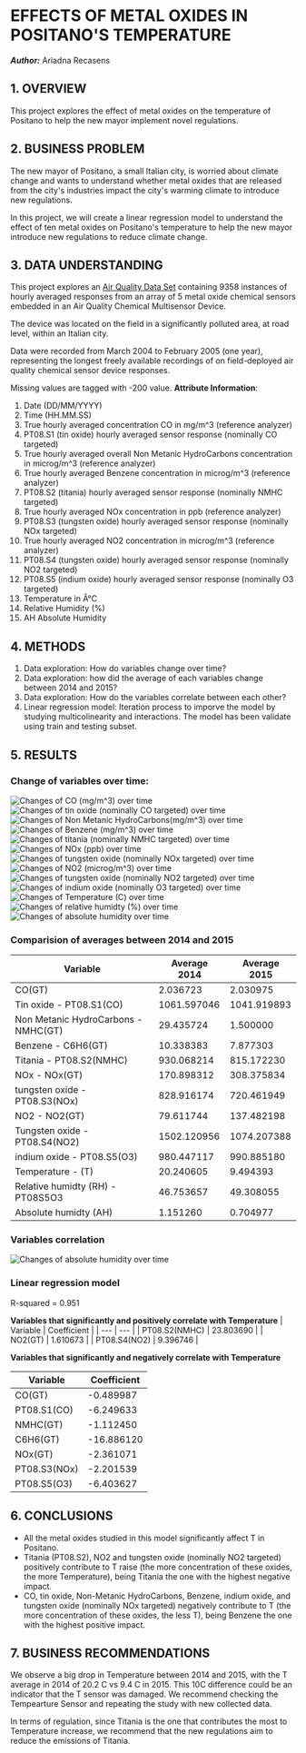 # EFFECTS OF METAL OXIDES IN POSITANO'S TEMPERATURE 

***Author:*** Ariadna Recasens


## 1. OVERVIEW
This project explores the effect of metal oxides on the temperature of Positano to help the new mayor implement novel regulations. 


## 2. BUSINESS PROBLEM
The new mayor of Positano, a small Italian city, is worried about climate change and wants to understand whether metal oxides that are released from the city's industries impact the city's warming climate to introduce new regulations.

In this project, we will create a linear regression model to understand the effect of ten metal oxides on Positano's temperature to help the new mayor introduce new regulations to reduce climate change. 


## 3. DATA UNDERSTANDING
This project explores an [Air Quality Data Set](https://archive.ics.uci.edu/ml/datasets/Air+Quality) containing 9358 instances of hourly averaged responses from an array of 5 metal oxide chemical sensors embedded in an Air Quality Chemical Multisensor Device. 

The device was located on the field in a significantly polluted area, at road level, within an Italian city. 

Data were recorded from March 2004 to February 2005 (one year), representing the longest freely available recordings of on field-deployed air quality chemical sensor device responses. 

Missing values are tagged with -200 value.
**Attribute Information**:
1. Date (DD/MM/YYYY)
1. Time (HH.MM.SS)
1. True hourly averaged concentration CO in mg/m^3 (reference analyzer)
1. PT08.S1 (tin oxide) hourly averaged sensor response (nominally CO targeted)
1. True hourly averaged overall Non Metanic HydroCarbons concentration in microg/m^3 (reference analyzer)
1. True hourly averaged Benzene concentration in microg/m^3 (reference analyzer)
1. PT08.S2 (titania) hourly averaged sensor response (nominally NMHC targeted)
1. True hourly averaged NOx concentration in ppb (reference analyzer)
1. PT08.S3 (tungsten oxide) hourly averaged sensor response (nominally NOx targeted)
1. True hourly averaged NO2 concentration in microg/m^3 (reference analyzer)
1. PT08.S4 (tungsten oxide) hourly averaged sensor response (nominally NO2 targeted)
1. PT08.S5 (indium oxide) hourly averaged sensor response (nominally O3 targeted)
1. Temperature in Â°C
1. Relative Humidity (%)
1. AH Absolute Humidity

## 4. METHODS 
1. Data exploration: How do variables change over time?
1. Data exploration: how did the average of each variables change between 2014 and 2015?
1. Data exploration: How do the variables correlate between each other?
1. Linear regression model: Iteration process to imporve the model by studying multicolinearity and interactions. The model has been validate using train and testing subset. 


## 5. RESULTS

### Change of variables over time:

![Changes of CO (mg/m^3) over time](./images/COGT.png)
![Changes of tin oxide (nominally CO targeted) over time](./images/PT08S1CO.png)
![Changes of Non Metanic HydroCarbons(mg/m^3) over time](./images/NMHCGT.png)
![Changes of Benzene (mg/m^3) over time](./images/C6H6GT.png)
![Changes of titania (nominally NMHC targeted) over time](./images/PT08S2NMHC.png)
![Changes of NOx (ppb) over time](./images/NOxGT.png)
![Changes of tungsten oxide (nominally NOx targeted) over time](./images/PT08S3NOx.png)
![Changes of NO2 (microg/m^3) over time](./images/NO2GT.png)
![Changes of tungsten oxide (nominally NO2 targeted) over time](./images/PT08S4NO2.png)
![Changes of indium oxide (nominally O3 targeted) over time](./images/PT08S5O3.png)
![Changes of Temperature (C) over time](./images/T.png)
![Changes of relative humidty (%) over time](./images/RH.png)
![Changes of absolute humidity over time](./images/AH.png)

### Comparision of averages between 2014 and 2015 
| Variable | Average 2014 | Average 2015 |
| --- | --- | --- |
| CO(GT) | 2.036723 | 2.030975 |
| Tin oxide - PT08.S1(CO) | 1061.597046 | 1041.919893 |
| Non Metanic HydroCarbons - NMHC(GT) | 29.435724 |1.500000 |
| Benzene - C6H6(GT) | 10.338383 | 7.877303 |
| Titania - PT08.S2(NMHC) | 930.068214 | 815.172230 |
| NOx - NOx(GT) | 170.898312 | 308.375834 |
| tungsten oxide - PT08.S3(NOx)| 828.916174 | 720.461949 |
| NO2 - NO2(GT) | 79.611744 | 137.482198 |
| Tungsten oxide -  PT08.S4(NO2)| 1502.120956 | 1074.207388 |
| indium oxide - PT08.S5(O3) | 980.447117 | 990.885180 |
| Temperature - (T) | 20.240605 | 9.494393 |
| Relative humidty (RH)  - PT08S5O3 | 46.753657 | 49.308055 |
| Absolute humidty (AH) | 1.151260 | 0.704977 |

### Variables correlation

![Changes of absolute humidity over time](./images/heatmap.png)

### Linear regression model
R-squared = 0.951

**Variables that significantly and positively correlate with Temperature** 
| Variable | Coefficient |
| --- | --- | 
| PT08.S2(NMHC) | 23.803690 |
| NO2(GT) | 1.610673 |
| PT08.S4(NO2) | 9.396746 |


**Variables that significantly and negatively correlate with Temperature** 

| Variable | Coefficient |
| --- | --- |
| CO(GT) | -0.489987 |
| PT08.S1(CO) | -6.249633 |
| NMHC(GT) | -1.112450 |
| C6H6(GT) | -16.886120 |
| NOx(GT) | -2.361071 |
| PT08.S3(NOx) | -2.201539 |
| PT08.S5(O3) | -6.403627 |


## 6. CONCLUSIONS
* All the metal oxides studied in this model significantly affect T in Positano.
* Titania (PT08.S2), NO2 and tungsten oxide (nominally NO2 targeted) positively contribute to T raise (the more concentration of these oxides, the more Temperature), being Titania the one with the highest negative impact. 
* CO, tin oxide, Non-Metanic HydroCarbons, Benzene, indium oxide, and tungsten oxide (nominally NOx targeted) negatively contribute to T (the more concentration of these oxides, the less T), being Benzene the one with the highest positive impact. 


## 7. BUSINESS RECOMMENDATIONS
We observe a big drop in Temperature between 2014 and 2015, with the T average in 2014 of 20.2 C vs 9.4 C in 2015. This 10C difference could be an indicator that the T sensor was damaged. We recommend checking the Tempearture Sensor and repeating the study with new collected data.

In terms of regulation, since Titania is the one that contributes the most to Temperature increase, we recommend that the new regulations aim to reduce the emissions of Titania. 


